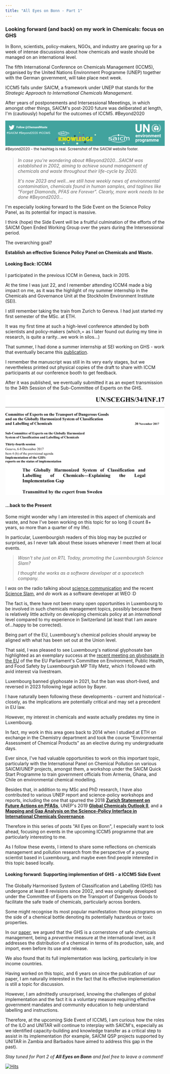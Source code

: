 ```yaml
---
title: "All Eyes on Bonn - Part 1"
---
```

### Looking forward (and back) on my work in Chemicals: focus on GHS

In Bonn, scientists, policy-makers, NGOs, and industry are gearing up for a week of intense discussions about how chemicals and waste should be managed on an international level.

The fifth International Conference on Chemicals Management (ICCM5), organised by the United Nations Environment Programme (UNEP) together with the German government, will take place next week. 

ICCM5 falls under SAICM, a framework under UNEP that stands for the *Strategic Approach to International Chemicals Management*.

After years of postponements and Intersessional Meeetings, in which amongst other things, SAICM's post-2020 future was deliberated at length, I'm (cautiously) hopeful for the outcomes of ICCM5. #Beyond2020

![#Beyond2020 - the hashtag is real. Screenshot of the SAICM website footer.](../images/saicm_beyond2020.png)
<sup>#Beyond2020 - the hashtag is real. Screenshot of the SAICM website footer.</sup>

> *In case you're wondering about #Beyond2020...SAICM was established in 2002, aiming to achieve sound management of chemicals and waste throughout their life-cycle by 2020.*
>
> *It's now 2023 and well...we still have weekly news of environmental contamination, chemicals found in human samples, and taglines like "Forget Diamonds, PFAS are Forever". Clearly, more work needs to be done #Beyond2020...*

I'm especially looking forward to the Side Event on the Science Policy Panel, as its potential for impact is massive.

I think (hope) the Side Event will be a fruitful culmination of the efforts of the SAICM Open Ended Working Group over the years during the Intersessional period. 

The overarching goal? 

**Establish an effective Science Policy Panel on Chemicals and Waste.**

#### Looking Back: ICCM4

I participated in the previous ICCM in Geneva, back in 2015. 

At the time I was just 22, and I remember attending ICCM4 made a big impact on me, as it was the highlight of my summer internship in the Chemicals and Governance Unit at the Stockholm Environment Institute (SEI). 

I still remember taking the train from Zurich to Geneva. I had just started my first semester of the MSc. at ETH.

It was my first time at such a high-level conference attended by both scientists and policy-makers (which,= as I later found out during my time in research, is quite a rarity...we work in silos...)

That summer, I had done a summer internship at SEI working on GHS - work that eventually became this [publication](https://doi.org/10.3390/su9122176). 

I remember the manuscript was still in its very early stages, but we nevertheless printed out physical copies of the draft to share with ICCM participants at our conference booth to get feedback. 

After it was published, we eventually submitted it as an expert transmission to the 34th Session of the Sub-Committee of Experts on the GHS.

![Our publication on GHS](../images/iccm4_ghs.png)

#### ...back to the Present

Some might wonder why I am interested in this aspect of chemicals and waste, and how I've been working on this topic for so long (I count 8+ years, so more than a quarter of my life). 

In particular, Luxembourgish readers of this blog may be puzzled or surprised, as I never talk about these issues whenever I meet them at local events.

> *Wasn't she just on RTL Today, promoting the Luxembourgish Science Slam?*
>
> *I thought she works as a software developer at a spacetech company.*

I *was* on the radio talking about [science communication](https://play.rtl.lu/shows/en/in-conversation-with-lisa-burke/episodes/n/2109419) and the recent [Science Slam](https://play.rtl.lu/shows/en/the-home-stretch-with-melissa-dalton/episodes/r/2109965), and *do* work as a software developer at WEO :D

The fact is, there have not been many open opportunities in Luxembourg to be involved in such chemicals management topics, possibly because there is relatively little activity on developing chemicals policy at an *international* level compared to my experience in Switzerland (at least that I am aware of...happy to be corrected). 

Being part of the EU, Luxembourg's chemical policies should anyway be aligned with what has been set out at the Union level. 

That said, I was pleased to see Luxembourg's national glyphosate ban highlighted as an exemplary success at the [recent meeting on glyphosate in the EU]((https://multimedia.europarl.europa.eu/en/webstreaming/committee-on-environment-public-health-and-food-safety_20230718-1700-COMMITTEE-ENVI) ) of the the EU Parliament's Committee on Environment, Public Health, and Food Safety by Luxembourgish MP Tilly Metz, which I followed with avid interest via livestream.

Luxembourg banned glyphosate in 2021, but the ban was short-lived, and reversed in 2023 following legal action by Bayer. 

I have naturally been following these developments - current and historical - closely, as the implications are potentially critical and may set a precedent in EU law. 

However, my interest in chemicals and waste actually predates my time in Luxembourg. 

In fact, my work in this area goes back to 2014 when I studied at ETH on exchange in the Chemistry department and took the course "Environmental Assessment of Chemical Products" as an elective during my undergraduate days.  

Ever since, I've had valuable opportunities to work on this important topic, particularly with the International Panel on Chemical Pollution on various SAICM/UNEP projects, amongst them, a workshop under the SAICM Quick Start Programme to train government officials from Armenia, Ghana, and Chile on environmental chemical modelling. 

Besides that, in addition to my MSc and PhD research, I have also contributed to various UNEP report and science-policy workshops and reports, including the one that spurred the 2018 [**Zurich Statement on Future Actions on PFASs**](https://ehp.niehs.nih.gov/doi/10.1289/EHP4158), UNEP's 2019 [**Global Chemicals Outlook II**](https://www.unep.org/resources/report/global-chemicals-outlook-ii-legacies-innovative-solutions), and a [**Mapping and Gap Analysis on the Science-Policy Interface in International Chemicals Governance**](https://www.ipcp.ch/wp-content/uploads/2019/02/IPCP-Sci-Pol-Report2019.pdf).

Therefore in this series of posts "All Eyes on Bonn", I especially want to look ahead, focusing on events in the upcoming ICCM5 programme that are particularly interesting to me.

As I follow these events, I intend to share some reflections on chemicals management and pollution research from the perspective of a young scientist based in Luxembourg, and maybe even find people interested in this topic based locally.

#### Looking forward: Supporting implemention of GHS - a ICCM5 Side Event
The Globally Harmonised System of Classification and Labelling (GHS) has undergone at least 8 revisions since 2002, and was originally developed under the Committee of Experts on the Transport of Dangerous Goods to facilitate the safe trade of chemicals, particularly across borders.

Some might recognise its most popular manifestation: those pictograms on the side of a chemical bottle denoting its potentially hazardous or toxic properties.

In our [paper](https://doi.org/10.3390/su9122176), we argued that the GHS is a cornerstone of safe chemicals management, being a *preventive* measure at the international level, as it addresses the distribution of a chemical in terms of its production, sale, and import, even before its use and release.

We also found that its full implementation was lacking, particularly in low income countries. 

Having worked on this topic, and 6 years on since the publication of our paper, I am naturally interested in the fact that its effective implementation is still a topic for discussion. 

However, I am admittedly unsurprised, knowing the challenges of global implementation and the fact it is a voluntary measure requiring effective government mandates and community education to help understand labelling and instructions.

Therefore, at the upcoming Side Event of ICCM5, I am curious how the roles of the ILO and UNITAR will continue to interplay with SAICM's, especially as we identified capacity-building and knowledge transfer as a critical step to assist in its implementation (for example, SAICM QSP projects supported by UNITAR in Zambia and Barbados have aimed to address this gap in the past).  

*Stay tuned for Part 2 of **All Eyes on Bonn** and feel free to leave a comment!*

[![Hits]()](https://hits.seeyoufarm.com)




